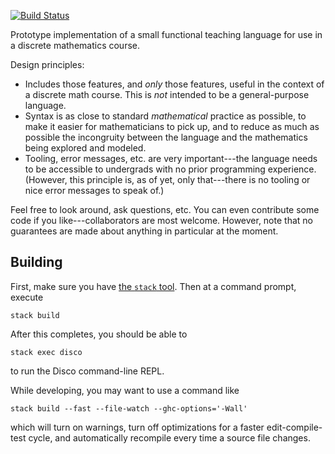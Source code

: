 [![Build Status](https://travis-ci.org/disco-lang/disco.svg?branch=master)](https://travis-ci.org/disco-lang/disco)

Prototype implementation of a small functional teaching language
for use in a discrete mathematics course.

Design principles:

* Includes those features, and *only* those features, useful in the
  context of a discrete math course. This is *not* intended to be a
  general-purpose language.
* Syntax is as close to standard *mathematical* practice as possible,
  to make it easier for mathematicians to pick up, and to reduce as
  much as possible the incongruity between the language and the
  mathematics being explored and modeled.
* Tooling, error messages, etc. are very important---the language
  needs to be accessible to undergrads with no prior programming
  experience. (However, this principle is, as of yet, only
  that---there is no tooling or nice error messages to speak of.)

Feel free to look around, ask questions, etc.  You can even contribute
some code if you like---collaborators are most welcome.  However, note
that no guarantees are made about anything in particular at the
moment.

Building
--------

First, make sure you have
[the `stack` tool](https://docs.haskellstack.org/en/stable/README/).
Then at a command prompt, execute

```
stack build
```

After this completes, you should be able to

```
stack exec disco
```

to run the Disco command-line REPL.

While developing, you may want to use a command like

```
stack build --fast --file-watch --ghc-options='-Wall'
```

which will turn on warnings, turn off optimizations for a faster
edit-compile-test cycle, and automatically recompile every time a
source file changes.
